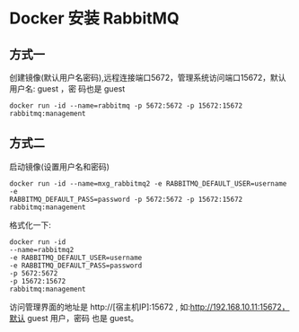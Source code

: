 # Docker 安装 RabbitMQ

## 方式一
创建镜像(默认用户名密码),远程连接端口5672，管理系统访问端口15672，默认用户名: guest ，密
码也是 guest

```
docker run -id --name=rabbitmq -p 5672:5672 -p 15672:15672 rabbitmq:management
```
## 方式二
启动镜像(设置用户名和密码)

```
docker run -id --name=mxg_rabbitmq2 -e RABBITMQ_DEFAULT_USER=username -e
RABBITMQ_DEFAULT_PASS=password -p 5672:5672 -p 15672:15672 rabbitmq:management

```
格式化一下:

```
docker run -id 
--name=rabbitmq2 
-e RABBITMQ_DEFAULT_USER=username 
-e RABBITMQ_DEFAULT_PASS=password 
-p 5672:5672 
-p 15672:15672 
rabbitmq:management
```

访问管理界面的地址是 http://[宿主机IP]:15672 , 如:http://192.168.10.11:15672，默认 guest 用户，密码 也是 guest。
